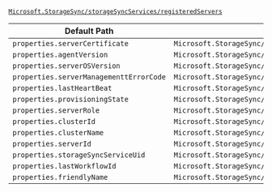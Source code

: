 [`Microsoft.StorageSync/storageSyncServices/registeredServers`](https://docs.microsoft.com/en-us/azure/templates/microsoft.storagesync/storagesyncservices/registeredservers)

| Default Path | Alias |
|---|---|
| `properties.serverCertificate` | `Microsoft.StorageSync/storageSyncServices/registeredServers/serverCertificate` |
| `properties.agentVersion` | `Microsoft.StorageSync/storageSyncServices/registeredServers/agentVersion` |
| `properties.serverOSVersion` | `Microsoft.StorageSync/storageSyncServices/registeredServers/serverOSVersion` |
| `properties.serverManagementtErrorCode` | `Microsoft.StorageSync/storageSyncServices/registeredServers/serverManagementtErrorCode` |
| `properties.lastHeartBeat` | `Microsoft.StorageSync/storageSyncServices/registeredServers/lastHeartBeat` |
| `properties.provisioningState` | `Microsoft.StorageSync/storageSyncServices/registeredServers/provisioningState` |
| `properties.serverRole` | `Microsoft.StorageSync/storageSyncServices/registeredServers/serverRole` |
| `properties.clusterId` | `Microsoft.StorageSync/storageSyncServices/registeredServers/clusterId` |
| `properties.clusterName` | `Microsoft.StorageSync/storageSyncServices/registeredServers/clusterName` |
| `properties.serverId` | `Microsoft.StorageSync/storageSyncServices/registeredServers/serverId` |
| `properties.storageSyncServiceUid` | `Microsoft.StorageSync/storageSyncServices/registeredServers/storageSyncServiceUid` |
| `properties.lastWorkflowId` | `Microsoft.StorageSync/storageSyncServices/registeredServers/lastWorkflowId` |
| `properties.friendlyName` | `Microsoft.StorageSync/storageSyncServices/registeredServers/friendlyName` |

